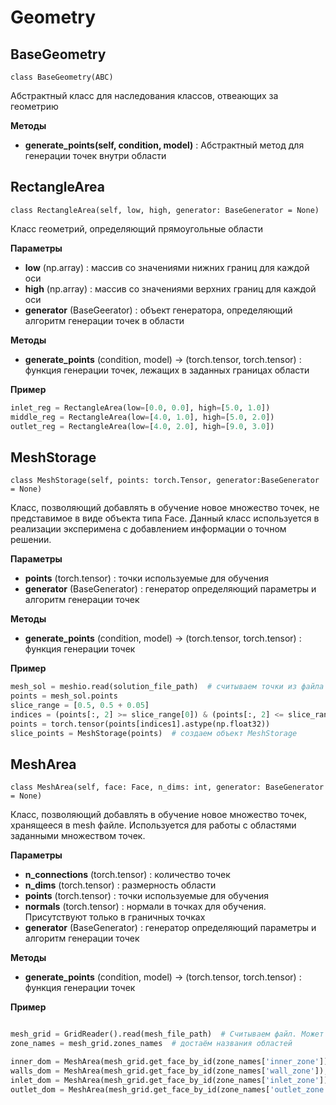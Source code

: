 # Geometry

## BaseGeometry
    class BaseGeometry(ABC)

Абстрактный класс для наследования классов, отвеающих за геометрию

**Методы**

 - **generate_points(self, condition, model)** : Абстрактный метод для генерации точек внутри области


## RectangleArea
    class RectangleArea(self, low, high, generator: BaseGenerator = None)

Класс геометрий, определяющий прямоугольные области

**Параметры** 

- **low** (np.array) : массив со значениями нижних границ для каждой оси
- **high** (np.array) : массив со значениями верхних границ для каждой оси
- **generator** (BaseGeerator) : объект генератора, определяющий алгоритм генерации точек в области

**Методы** 

- **generate_points** (condition, model) -> (torch.tensor, torch.tensor) : функция генерации точек, лежащих в заданных границах области

**Пример**

```python
inlet_reg = RectangleArea(low=[0.0, 0.0], high=[5.0, 1.0])
middle_reg = RectangleArea(low=[4.0, 1.0], high=[5.0, 2.0])
outlet_reg = RectangleArea(low=[4.0, 2.0], high=[9.0, 3.0])
```

## MeshStorage
    class MeshStorage(self, points: torch.Tensor, generator:BaseGenerator = None)

Класс, позволяющий добавлять в обучение новое множество точек, не представимое в виде объекта типа Face. Данный класс используется
в реализации эксперимена с добавлением информации о точном решении.

**Параметры** 

- **points** (torch.tensor) : точки  используемые для обучения
- **generator** (BaseGenerator) : генератор определяющий параметры и алгоритм генерации точек

**Методы**

- **generate_points** (condition, model) -> (torch.tensor, torch.tensor) : функция генерации точек

**Пример**

```python
mesh_sol = meshio.read(solution_file_path)  # считываем точки из файла
points = mesh_sol.points
slice_range = [0.5, 0.5 + 0.05]
indices = (points[:, 2] >= slice_range[0]) & (points[:, 2] <= slice_range[1])  # фильтруем точки, берем только те, которые лежат в нужном диапазоне
points = torch.tensor(points[indices1].astype(np.float32))
slice_points = MeshStorage(points)  # создаем объект MeshStorage
```




## MeshArea
    class MeshArea(self, face: Face, n_dims: int, generator: BaseGenerator = None)

Класс, позволяющий добавлять в обучение новое множество точек, хранящееся в mesh файле. Используется для работы с областями заданными множеством точек.

**Параметры** 


- **n_connections** (torch.tensor) : количество точек
- **n_dims** (torch.tensor) : размерность области
- **points** (torch.tensor) :  точки  используемые для обучения
- **normals** (torch.tensor) :  нормали в точках для обучения. Присутствуют только в граничных точках
- **generator** (BaseGenerator) : генератор определяющий параметры и алгоритм генерации точек

**Методы**

- **generate_points** (condition, model) -> (torch.tensor, torch.tensor) : функция генерации точек

**Пример**

```python

mesh_grid = GridReader().read(mesh_file_path)  # Считываем файл. Может использоваться файл с .pt расширением
zone_names = mesh_grid.zones_names  # достаём названия областей

inner_dom = MeshArea(mesh_grid.get_face_by_id(zone_names['inner_zone']), mesh_grid.dim)
walls_dom = MeshArea(mesh_grid.get_face_by_id(zone_names['wall_zone']), mesh_grid.dim)
inlet_dom = MeshArea(mesh_grid.get_face_by_id(zone_names['inlet_zone']), mesh_grid.dim)
outlet_dom = MeshArea(mesh_grid.get_face_by_id(zone_names['outlet_zone']), mesh_grid.dim) # cоздаем объекты областей
```


